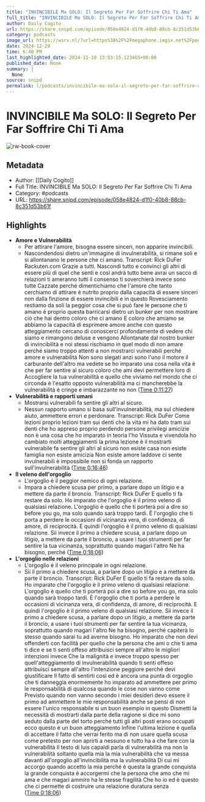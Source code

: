 ```yaml
---
title: "INVINCIBILE Ma SOLO: Il Segreto Per Far Soffrire Chi Ti Ama"
full_title: "INVINCIBILE Ma SOLO: Il Segreto Per Far Soffrire Chi Ti Ama"
author: Daily Cogito
url: https://share.snipd.com/episode/058e4824-d1f0-40b8-88cb-8c351d53b61f
category: podcasts
image_url: https://wsrv.nl/?url=https%3A%2F%2Fmegaphone.imgix.net%2Fpodcasts%2F177bc612-1af5-11ec-bff3-6bcded6ec32e%2Fimage%2FDAILY_COGITO_NEW_VOIS_01.jpg%3Fixlib%3Drails-4.3.1%26max-w%3D3000%26max-h%3D3000%26fit%3Dcrop%26auto%3Dformat%2Ccompress&w=100&h=100
date: 2024-12-29
time: 6:40 PM
last_highlighted_date: 2024-11-10 13:53:15.123465+00:00
published_date: None
summary: |
  None
source: snipd
permalink: l/podcasts/invincibile-ma-solo-il-segreto-per-far-soffrire-chi-ti-ama
---
```

# INVINCIBILE Ma SOLO: Il Segreto Per Far Soffrire Chi Ti Ama

![rw-book-cover](https://wsrv.nl/?url=https%3A%2F%2Fmegaphone.imgix.net%2Fpodcasts%2F177bc612-1af5-11ec-bff3-6bcded6ec32e%2Fimage%2FDAILY_COGITO_NEW_VOIS_01.jpg%3Fixlib%3Drails-4.3.1%26max-w%3D3000%26max-h%3D3000%26fit%3Dcrop%26auto%3Dformat%2Ccompress&w=100&h=100)

## Metadata
- Author: [[Daily Cogito]]
- Full Title: INVINCIBILE Ma SOLO: Il Segreto Per Far Soffrire Chi Ti Ama
- Category: #podcasts
- URL: https://share.snipd.com/episode/058e4824-d1f0-40b8-88cb-8c351d53b61f

## Highlights
- **Amore e Vulnerabilità**
  - Per attirare l'amore, bisogna essere sinceri, non apparire invincibili.
  - Nascondendosi dietro un'immagine di invulnerabilità, si rimane soli e si allontanano le persone che ci amano.
  Transcript:
  Rick DuFer
  Rackuten.com Grazie a tutti. Nascondi tutto e convinci gli altri di essere più di quel che senti e così andrà tutto bene avrai un sacco di relazioni ti ameranno tutti il consenso ti soverchierà invece sono tutte Cazzate perché dimentichiamo che l'amore che tanto cerchiamo di attirare è nutrito proprio dalla capacità di essere sinceri non dalla finzione di essere invincibili e in questo Rovesciamento restiamo da soli la peggior cosa che si può fare le persone che ti amano è proprio questa barricarsi dietro un bunker per non mostrare ciò che hai dentro coloro che ci amano E coloro che amiamo se abbiamo la capacità di esprimere amore anche con questo atteggiamento cercano di conoscerci profondamente di vedere chi siamo e rimangono deluse e vengono Allontanate dal nostro bunker di invincibilità e noi stessi rischiamo in quel modo di non amare perché siamo troppo attenti a non mostrarci vulnerabili perché amore e vulnerabilità Non sono slegati anzi sono l'uno il motore il carburante dell'altro ma vedete se ho imparato una cosa nella vita è che per far sentire al sicuro coloro che ami devi permettere loro di Accogliere la tua vulnerabilità e quello che viviamo nel mondo che ci circonda è l'esatto opposto vulnerabilità ma ci mancherebbe la vulnerabilità è cringe e imbarazzante no non ([Time 0:11:27](https://share.snipd.com/snip/a7a3c8e7-62b6-4d2c-bbac-093a867fea9b))
- **Vulnerabilità e rapporti umani**
  - Mostrarsi vulnerabili fa sentire gli altri al sicuro.
  - Nessun rapporto umano si basa sull'invulnerabilità, ma sul chiedere aiuto, ammettere errori e perdonare.
  Transcript:
  Rick DuFer
  Come lezioni proprio lezioni tram sui denti che la vita mi ha dato tram sui denti che ho appreso proprio perdendo persone privilegi amicizie non è una cosa che ho imparato in teoria l'ho Vissuta e vivendola ho cambiato molti atteggiamenti la prima lezione è il mostrarti vulnerabile fa sentire gli altri al sicuro non esiste casa non esiste famiglia non esiste amicizia Non esiste amore laddove ci sente invulnerabili è impossibile non si fonda un rapporto sull'invulnerabilità ([Time 0:16:46](https://share.snipd.com/snip/d8edf11e-48bd-41e9-add3-87b47e72b1d8))
- **Il veleno dell'orgoglio**
  - L'orgoglio è il peggior nemico di ogni relazione.
  - Impara a chiedere scusa per primo, a parlare dopo un litigio e a mettere da parte il broncio.
  Transcript:
  Rick DuFer
  E quello ti fa restare da solo. Ho imparato che l'orgoglio è il primo veleno di qualsiasi relazione. L'orgoglio è quello che ti porterà poi a dire so before you go, ma solo quando sarà troppo tardi. È l'orgoglio che ti porta a perdere le occasioni di vicinanza vera, di confidenza, di amore, di reciprocità. E quindi l'orgoglio è il primo veleno di qualsiasi relazione. Sii invece il primo a chiedere scusa, a parlare dopo un litigio, a mettere da parte il broncio, a usare i tuoi strumenti per far sentire la tua vicinanza, soprattutto quando magari l'altro Ne ha bisogno, perché ([Time 0:18:06](https://share.snipd.com/snip/905c098f-5246-458c-b82c-3fedbd15c91d))
- **L'orgoglio nelle relazioni**
  - L'orgoglio è il veleno principale in ogni relazione.
  - Sii il primo a chiedere scusa, a parlare dopo un litigio e a mettere da parte il broncio.
  Transcript:
  Rick DuFer
  E quello ti fa restare da solo. Ho imparato che l'orgoglio è il primo veleno di qualsiasi relazione. L'orgoglio è quello che ti porterà poi a dire so before you go, ma solo quando sarà troppo tardi. È l'orgoglio che ti porta a perdere le occasioni di vicinanza vera, di confidenza, di amore, di reciprocità. E quindi l'orgoglio è il primo veleno di qualsiasi relazione. Sii invece il primo a chiedere scusa, a parlare dopo un litigio, a mettere da parte il broncio, a usare i tuoi strumenti per far sentire la tua vicinanza, soprattutto quando magari l'altro Ne ha bisogno, perché capiterà lo stesso quando sarai tu ad averne bisogno. Ho imparato che non devi offenderti con facilità per quello che la persona che ami o che ti ama ti dice e se ti senti offeso attribuisci sempre all'altro le migliori intenzioni invece Che la malignità e invece troppo spesso per quell'atteggiamento di invulnerabilità quando ti senti offeso attribuisci sempre all'altro l'intenzione peggiore perché devi giustificare Il fatto di sentirti così ed è ancora una punta di orgoglio che ti danneggia enormemente ho imparato ad ammettere per primo le responsabilità di qualcosa quando le cose non vanno come Previsto quando non vanno secondo i miei desideri devo essere il primo ad ammettere le mie responsabilità anche se pensi di non essere l'unico responsabile si un buon esempio in questo Dismetti la necessità di mostrarti dalla parte della ragione si dice mi sono seduto dalla parte del torto perché tutti gli altri posti erano occupati ecco questo è un buon atteggiamento Infine l'ultima lezione è quella di accettare il fatto che verrai ferito ma di non usare quella scusa come pretesto per non aprirti a nessuno e tutto ha a che fare con la vulnerabilità Il testo di luis capaldi parla di vulnerabilità ma non la vulnerabilità soltanto quella mia la mia vulnerabilità che va messa davanti all'orgoglio all'invincibilità ma la vulnerabilità Di cui mi accorgo quando accetto la mia perché è questa la grande conquista la grande conquista è accorgermi che la persona che amo che mi ama e che magari ammiro ha le stesse fragilità Che ho io ed è questo che ci permette di costruire una relazione duratura senza ([Time 0:18:06](https://share.snipd.com/snip/07e3078e-bc37-46e7-9007-bde8138a749a))


